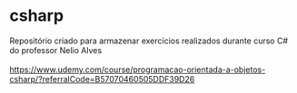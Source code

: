 # csharp
Repositório criado para armazenar exercícios realizados durante curso C# do professor Nelio Alves\
\
https://www.udemy.com/course/programacao-orientada-a-objetos-csharp/?referralCode=B57070460505DDF39D26
